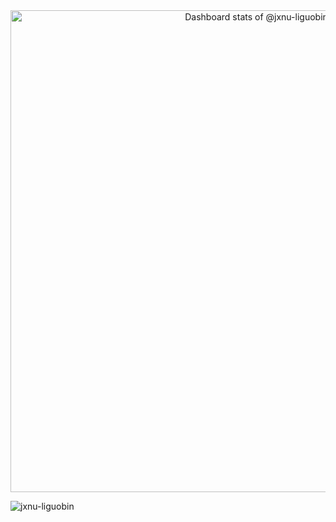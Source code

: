<!-- Copy-paste in your Readme.md file -->

<a href="https://next.ossinsight.io/widgets/official/compose-user-dashboard-stats?user_id=29496873" target="_blank" style="display: block" align="center">
  <picture>
    <source media="(prefers-color-scheme: dark)" srcset="https://next.ossinsight.io/widgets/official/compose-user-dashboard-stats/thumbnail.png?user_id=29496873&image_size=auto&color_scheme=dark" width="771" height="auto">
    <img alt="Dashboard stats of @jxnu-liguobin" src="https://next.ossinsight.io/widgets/official/compose-user-dashboard-stats/thumbnail.png?user_id=29496873&image_size=auto&color_scheme=light" width="771" height="auto">
  </picture>
</a>

<!-- Made with [OSS Insight](https://ossinsight.io/) -->

<p align="left"> <img src="https://komarev.com/ghpvc/?username=jxnu-liguobin&label=Profile%20views&color=0e75b6&style=flat" alt="jxnu-liguobin" /> </p>
